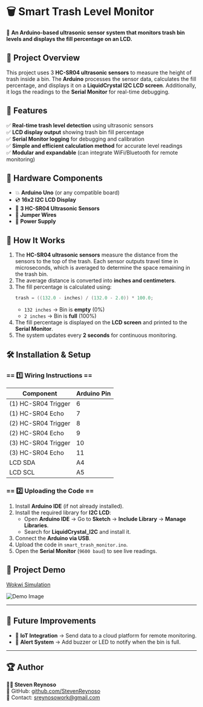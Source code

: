 # 🗑️ Smart Trash Level Monitor

🚀 **An Arduino-based ultrasonic sensor system that monitors trash bin levels and displays the fill percentage on an LCD.**

## 📌 Project Overview
This project uses 3 **HC-SR04 ultrasonic sensors** to measure the height of trash inside a bin. The **Arduino** processes the sensor data, calculates the fill percentage, and displays it on a **LiquidCrystal I2C LCD screen**. Additionally, it logs the readings to the **Serial Monitor** for real-time debugging.

## 🎯 Features
✅ **Real-time trash level detection** using ultrasonic sensors  
✅ **LCD display output** showing trash bin fill percentage  
✅ **Serial Monitor logging** for debugging and calibration  
✅ **Simple and efficient calculation method** for accurate level readings  
✅ **Modular and expandable** (can integrate WiFi/Bluetooth for remote monitoring)  

## 🔧 Hardware Components
- 💥 **Arduino Uno** (or any compatible board)
- 💿 **16x2 I2C LCD Display**
- 🛁 **3 HC-SR04 Ultrasonic Sensors**
- 🔌 **Jumper Wires**
- 🔋 **Power Supply**

## 📜 How It Works
1. The **HC-SR04 ultrasonic sensors** measure the distance from the sensors to the top of the trash. Each sensor outputs travel time in microseconds, which is averaged to determine the space remaining in the trash bin.
2. The average distance is converted into **inches and centimeters**.
3. The fill percentage is calculated using:
   ```cpp
   trash = ((132.0 - inches) / (132.0 - 2.0)) * 100.0;
   ```
   - `132 inches` → Bin is **empty** (0%)
   - `2 inches` → Bin is **full** (100%)
4. The fill percentage is displayed on the **LCD screen** and printed to the **Serial Monitor**.
5. The system updates every **2 seconds** for continuous monitoring.

## 🛠️ Installation & Setup

### == 1️⃣ Wiring Instructions ==

| Component              | Arduino Pin |
|------------------------|--------------|
| (1) HC-SR04 Trigger    | 6            |
| (1) HC-SR04 Echo       | 7            |
| (2) HC-SR04 Trigger    | 8            |
| (2) HC-SR04 Echo       | 9            |
| (3) HC-SR04 Trigger    | 10           |
| (3) HC-SR04 Echo       | 11           |
| LCD SDA                | A4           |
| LCD SCL                | A5           |

### == 2️⃣ Uploading the Code ==

1. Install **Arduino IDE** (if not already installed).
2. Install the required library for **I2C LCD**:
   - Open **Arduino IDE** → Go to **Sketch** → **Include Library** → **Manage Libraries**.
   - Search for **LiquidCrystal_I2C** and install it.
3. Connect the **Arduino via USB**.
4. Upload the code in `smart_trash_monitor.ino`.
5. Open the **Serial Monitor** (`9600 baud`) to see live readings.

## 📸 Project Demo

[Wokwi Simulation](https://wokwi.com/projects/426241176392974337)

![Demo Image](https://github.com/user-attachments/assets/858a351e-c14b-46f9-acb2-a371c10d11b7)

---

## 🚀 Future Improvements

- 📡 **IoT Integration** → Send data to a cloud platform for remote monitoring.
- 🔔 **Alert System** → Add buzzer or LED to notify when the bin is full.

---

## 🏆 Author

**👨‍💻 Steven Reynoso**  
🔗 GitHub: [github.com/StevenReynoso](https://github.com/StevenReynoso)  
📧 Contact: sreynosowork@gmail.com


